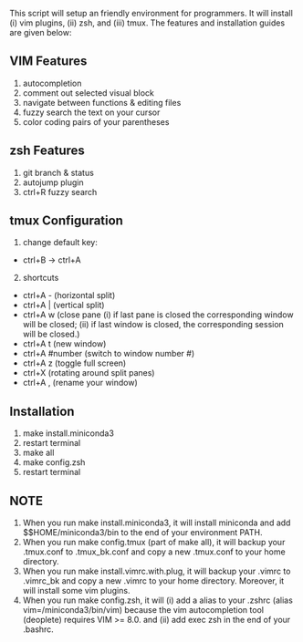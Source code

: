 This script will setup an friendly environment for programmers. It will install (i) vim plugins, (ii) zsh, and (iii) tmux. The features and installation guides are given below:

## VIM Features
1. autocompletion
2. comment out selected visual block
3. navigate between functions & editing files
4. fuzzy search the text on your cursor
5. color coding pairs of your parentheses

## zsh Features
1. git branch & status
2. autojump plugin
3. ctrl+R fuzzy search

## tmux Configuration
1. change default key:
- ctrl+B -> ctrl+A
2. shortcuts
- ctrl+A - (horizontal split) 
- ctrl+A | (vertical split) 
- ctrl+A w (close pane (i) if last pane is closed the corresponding window will be closed; (ii) if last window is closed, the corresponding session will be closed.)
- ctrl+A t (new window)
- ctrl+A #number (switch to window number #)
- ctrl+A z (toggle full screen)
- ctrl+X (rotating around split panes)
- ctrl+A , (rename your window)


## Installation
1. make install.miniconda3
2. restart terminal
3. make all
4. make config.zsh
5. restart terminal

## NOTE
1. When you run make install.miniconda3, it will install miniconda and add $$HOME/miniconda3/bin to the end of your environment PATH. 
2. When you run make config.tmux (part of make all), it will backup your .tmux.conf to .tmux_bk.conf and copy a new .tmux.conf to your home directory.
3. When you run make install.vimrc.with.plug, it will backup your .vimrc to .vimrc_bk and copy a new .vimrc to your home directory. Moreover, it will install some vim plugins. 
4. When you run make config.zsh, it will (i) add a alias to your .zshrc (alias vim=/miniconda3/bin/vim) because the vim autocompletion tool (deoplete) requires VIM >= 8.0. and (ii) add exec zsh in the end of your .bashrc.
